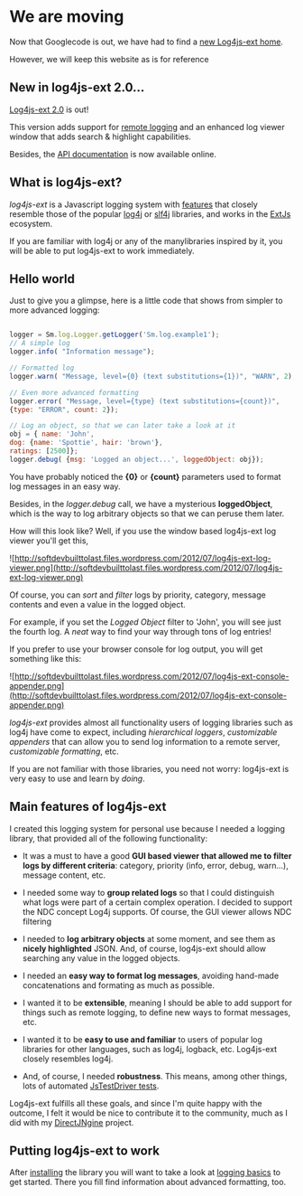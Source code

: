 # We are moving #
Now that Googlecode is out, we have had to find a [new Log4js-ext home](http://www.softwarementors.com/log4js-ext).

However, we will keep this website as is for reference

## New in log4js-ext 2.0... ##
[Log4js-ext 2.0](https://softdevbuilttolast.wordpress.com/2013/03/26/log4js-ext-2-0-is-out/) is out!

This version adds support for [remote logging](http://softdevbuilttolast.wordpress.com/2013/03/20/remote-logging-for-log4js-ext-2-0/) and an enhanced log viewer window that adds search & highlight capabilities.

Besides, the [API documentation](http://www.softwarementors.com/projects/log4js-ext/doc/api/index.html#!/api) is now available online.

## What is log4js-ext? ##

_log4js-ext_ is a Javascript logging system with [features](#Main_features_of_log4js-ext.md) that closely resemble those of the popular [log4j](http://logging.apache.org/log4j/) or [slf4j](http://www.slf4j.org/) libraries, and works in the [ExtJs](http://www.sencha.com/products/extjs/) ecosystem.

If you are familiar with log4j or any of the manylibraries inspired by it, you will be able to put log4js-ext to work immediately.

## Hello world ##
Just to give you a glimpse, here is a little code that shows from simpler to more advanced logging:

```javascript

logger = Sm.log.Logger.getLogger('Sm.log.example1');
// A simple log
logger.info( "Information message");

// Formatted log
logger.warn( "Message, level={0} (text substitutions={1})", "WARN", 2);

// Even more advanced formatting
logger.error( "Message, level={type} (text substitutions={count})",
{type: "ERROR", count: 2});

// Log an object, so that we can later take a look at it
obj = { name: 'John',
dog: {name: 'Spottie', hair: 'brown'},
ratings: [2500]};
logger.debug( {msg: 'Logged an object...', loggedObject: obj});

```

You have probably noticed the **{0}** or **{count}** parameters used to format log messages in an easy way.

Besides, in the _logger.debug_ call, we have a mysterious **loggedObject**, which is the way  to log arbitrary objects so that we can peruse them later.

How will this look like? Well, if you use the window based log4js-ext log viewer you'll get this,

![http://softdevbuilttolast.files.wordpress.com/2012/07/log4js-ext-log-viewer.png](http://softdevbuilttolast.files.wordpress.com/2012/07/log4js-ext-log-viewer.png)

Of course, you can _sort_ and _filter_ logs by priority, category, message contents and even a value in the logged object.

For example, if you set the _Logged Object_ filter to 'John', you will see just the fourth log. A _neat_ way to find your way through tons of log entries!

If you prefer to use your browser console for log output, you will get something like this:

![http://softdevbuilttolast.files.wordpress.com/2012/07/log4js-ext-console-appender.png](http://softdevbuilttolast.files.wordpress.com/2012/07/log4js-ext-console-appender.png)


_log4js-ext_ provides almost all functionality users of logging libraries such as log4j have come to expect, including _hierarchical loggers_, _customizable appenders_ that can allow you to send log information to a remote server, _customizable formatting_, etc.

If you are not familiar with those libraries, you need not worry: log4js-ext is very easy to use and learn by _doing_.

## Main features of log4js-ext ##
I created this logging system for personal use because I needed a logging library, that provided all of the following functionality:

  * It was a must to have a good **GUI based viewer that allowed me to filter logs by different criteria**: category, priority (info, error, debug, warn...), message content, etc.

  * I needed some way to **group related logs** so that I could distinguish what logs were part of a certain complex operation. I decided to support the NDC concept Log4j supports. Of course, the GUI viewer allows NDC filtering

  * I needed to **log arbitrary objects** at some moment, and see them as **nicely highlighted** JSON. And, of course, log4js-ext should allow searching any value in the logged objects.

  * I needed an **easy way to format log messages**, avoiding hand-made concatenations and formating as much as possible.

  * I wanted it to be **extensible**, meaning I should be able to add support for things such as remote logging, to define new ways to format messages, etc.

  * I wanted it to be **easy to use and familiar** to users of popular log libraries for other languages, such as log4j, logback, etc. Log4js-ext closely resembles log4j.

  * And, of course, I needed **robustness**. This means, among other things, lots of automated [JsTestDriver tests](http://www.softwarementors.com/projects/log4js-ext/test-results/).

Log4js-ext fulfills all these goals, and since I'm quite happy with the outcome, I felt it would be nice to contribute it to the community, much as I did with my [DirectJNgine](http://code.google.com/p/directjngine) project.


## Putting log4js-ext to work ##
After [installing](Install.md) the library you will want to take a look at [logging basics](LoggingBasics.md) to get started. There you fill find information about advanced formatting, too.